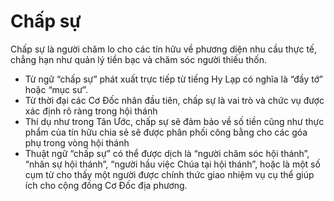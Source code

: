 # Chấp sự

Chấp sự là người chăm lo cho các tín hữu về phương diện nhu cầu thực tế, chẳng hạn như quản lý tiền bạc và chăm sóc người thiếu thốn.
- Từ ngữ “chấp sự” phát xuất trực tiếp từ tiếng Hy Lạp có nghĩa là “đầy tớ” hoặc “mục sư”.
- Từ thời đại các Cơ Đốc nhân đầu tiên, chấp sự là vai trò và chức vụ được xác định rõ ràng trong hội thánh
- Thí dụ như trong Tân Ước, chấp sự sẽ đảm bảo về số tiền cũng như thực phẩm của tín hữu chia sẻ sẽ được phân phối công bằng cho các góa phụ trong vòng hội thánh
- Thuật ngữ “chấp sự” có thể được dịch là “người chăm sóc hội thánh”, “nhân sự hội thánh”, “người hầu việc Chúa tại hội thánh”, hoặc là một số cụm từ cho thấy một người được chính thức giao nhiệm vụ cụ thể giúp ích cho cộng đồng Cơ Đốc địa phương.

